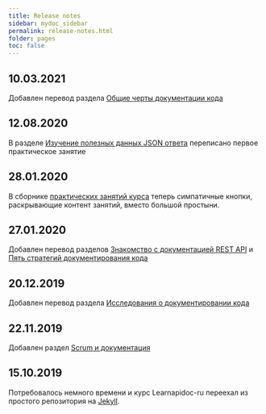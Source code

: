 ```yaml
---
title: Release notes
sidebar: mydoc_sidebar
permalink: release-notes.html
folder: pages
toc: false
---
```


## 10.03.2021

Добавлен перевод раздела [Общие черты документации кода](common-parts.html)

## 12.08.2020

В разделе [Изучение полезных данных JSON ответа](inspect-json.html) переписано первое практическое занятие

## 28.01.2020

В сборнике [практических занятий курса](workshop-activities.html) теперь симпатичные кнопки, раскрывающие контент занятий, вместо большой простыни.

## 27.01.2020

Добавлен перевод разделов [Знакомство с документацией REST API](intro-rest-api.html) и [Пять стратегий документирования кода](doc-strategy.html)

## 20.12.2019

Добавлен перевод раздела [Исследования о документировании кода](doc-research.html)

## 22.11.2019

Добавлен раздел [Scrum и документация](scrum-and-doc.html)

## 15.10.2019

Потребовалось немного времени и курс Learnapidoc-ru переехал из простого репозитория на <a href="#" data-toggle="tooltip" data-original-title="{{site.data.glossary.jekyll_platform}}">Jekyll</a>.

